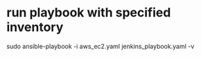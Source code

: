 

# run playbook with specified inventory
sudo ansible-playbook -i aws_ec2.yaml jenkins_playbook.yaml -v
